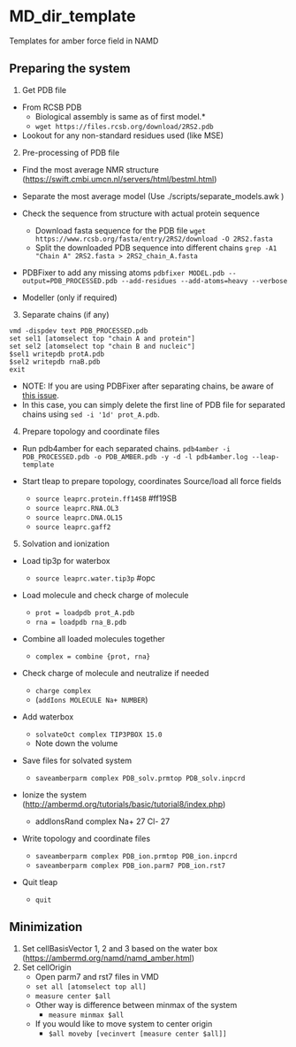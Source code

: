 # MD_dir_template
Templates for amber force field in NAMD

## Preparing the system
1. Get PDB file
- From RCSB PDB 
	- Biological assembly is same as of first model.*
	- `wget https://files.rcsb.org/download/2RS2.pdb`
- Lookout for any non-standard residues used (like MSE)

2. Pre-processing of PDB file
- Find the most average NMR structure 
	(https://swift.cmbi.umcn.nl/servers/html/bestml.html)

- Separate the most average model (Use ./scripts/separate_models.awk )
- Check the sequence from structure with actual protein sequence
	- Download fasta sequence for the PDB file `wget https://www.rcsb.org/fasta/entry/2RS2/download -O 2RS2.fasta`
	- Split the downloaded PDB sequence into different chains `grep -A1 "Chain A" 2RS2.fasta > 2RS2_chain_A.fasta`

- PDBFixer to add any missing atoms 
	`pdbfixer MODEL.pdb --output=PDB_PROCESSED.pdb --add-residues --add-atoms=heavy --verbose`
- Modeller (only if required)

3. Separate chains (if any)
```
vmd -dispdev text PDB_PROCESSED.pdb
set sel1 [atomselect top "chain A and protein"]
set sel2 [atomselect top "chain B and nucleic"]
$sel1 writepdb protA.pdb
$sel2 writepdb rnaB.pdb
exit
```
- NOTE: If you are using PDBFixer after separating chains, be aware of [this issue](https://github.com/openmm/openmm/issues/3446). 
- In this case, you can simply delete the first line of PDB file for separated chains using `sed -i '1d' prot_A.pdb`.

4. Prepare topology and coordinate files
- Run pdb4amber for each separated chains.
`pdb4amber -i PDB_PROCESSED.pdb -o PDB_AMBER.pdb -y -d -l pdb4amber.log --leap-template`

- Start tleap to prepare topology, coordinates
	Source/load all force fields
	- `source leaprc.protein.ff14SB`  #ff19SB
	- `source leaprc.RNA.OL3`
	- `source leaprc.DNA.OL15`
	- `source leaprc.gaff2`

5. Solvation and ionization 
- Load tip3p for waterbox
	- `source leaprc.water.tip3p`  #opc

- Load molecule and check charge of molecule
	- `prot = loadpdb prot_A.pdb`
	- `rna = loadpdb rna_B.pdb`

- Combine all loaded molecules together
	- `complex = combine {prot, rna}`

- Check charge of molecule and neutralize if needed
	- `charge complex`
	- (`addIons MOLECULE Na+ NUMBER`)

- Add waterbox 
	- `solvateOct complex TIP3PBOX 15.0`
	- Note down the volume 

- Save files for solvated system 
	- `saveamberparm complex PDB_solv.prmtop PDB_solv.inpcrd`

- Ionize the system (http://ambermd.org/tutorials/basic/tutorial8/index.php)
	- addIonsRand complex Na+ 27 Cl- 27

- Write topology and coordinate files 
	- `saveamberparm complex PDB_ion.prmtop PDB_ion.inpcrd`
	- `saveamberparm complex PDB_ion.parm7 PDB_ion.rst7`

- Quit tleap
	- `quit`


## Minimization
1. Set cellBasisVector 1, 2 and 3 based on the water box (https://ambermd.org/namd/namd_amber.html)
2. Set cellOrigin 
	- Open parm7 and rst7 files in VMD 
	- `set all [atomselect top all]`
	- `measure center $all`
	- Other way is difference between minmax of the system 
		- `measure minmax $all`
	- If you would like to move system to center origin 
		- `$all moveby [vecinvert [measure center $all]]`

